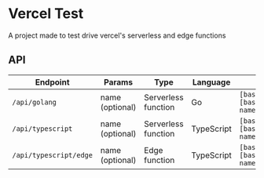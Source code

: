 # Vercel Test

A project made to test drive vercel's serverless and edge functions

## API

| Endpoint               | Params          | Type                | Language   | Example calls                                                                    |
| ---------------------- | --------------- | ------------------- | ---------- | -------------------------------------------------------------------------------- |
| `/api/golang`          | name (optional) | Serverless function | Go         | `[baseUrl]/api/golang`<br />`[baseUrl]/api/golang?name=Dennis`                   |
| `/api/typescript`      | name (optional) | Serverless function | TypeScript | `[baseUrl]/api/typescript`<br />`[baseUrl]/api/typescript?name=Dennis`           |
| `/api/typescript/edge` | name (optional) | Edge function       | TypeScript | `[baseUrl]/api/typescript/edge`<br />`[baseUrl]/api/typescript/edge?name=Dennis` |
